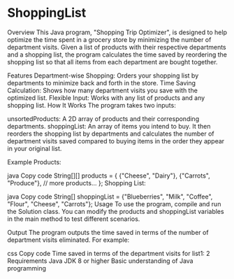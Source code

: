 # ShoppingList

Overview
This Java program, "Shopping Trip Optimizer", is designed to help optimize the time spent in a grocery store by minimizing the number of department visits. Given a list of products with their respective departments and a shopping list, the program calculates the time saved by reordering the shopping list so that all items from each department are bought together.

Features
Department-wise Shopping: Orders your shopping list by departments to minimize back and forth in the store.
Time Saving Calculation: Shows how many department visits you save with the optimized list.
Flexible Input: Works with any list of products and any shopping list.
How It Works
The program takes two inputs:

unsortedProducts: A 2D array of products and their corresponding departments.
shoppingList: An array of items you intend to buy.
It then reorders the shopping list by departments and calculates the number of department visits saved compared to buying items in the order they appear in your original list.

Example
Products:

java
Copy code
String[][] products = {
    {"Cheese", "Dairy"},
    {"Carrots", "Produce"},
    // more products...
};
Shopping List:

java
Copy code
String[] shoppingList = {"Blueberries", "Milk", "Coffee", "Flour", "Cheese", "Carrots"};
Usage
To use the program, compile and run the Solution class. You can modify the products and shoppingList variables in the main method to test different scenarios.

Output
The program outputs the time saved in terms of the number of department visits eliminated. For example:

css
Copy code
Time saved in terms of the department visits for list1: 2
Requirements
Java JDK 8 or higher
Basic understanding of Java programming
